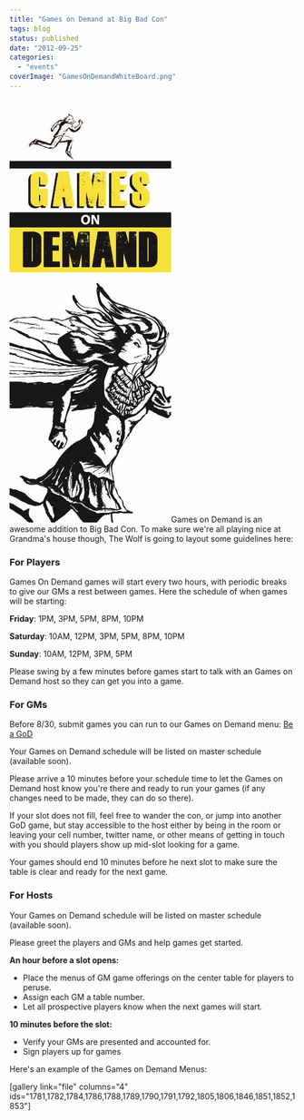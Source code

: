 ```yaml
---
title: "Games on Demand at Big Bad Con"
tags: blog
status: published
date: "2012-09-25"
categories: 
  - "events"
coverImage: "GamesOnDemandWhiteBoard.png"
---
```


[![games on demand banner1](/images/games-on-demand-banner1.jpg)](http://www.bigbadcon.com/wp-content/uploads/2012/09/games-on-demand-banner1.jpg)Games on Demand is an awesome addition to Big Bad Con. To make sure we're all playing nice at Grandma's house though, The Wolf is going to layout some guidelines here:

### For Players

Games On Demand games will start every two hours, with periodic breaks to give our GMs a rest between games. Here the schedule of when games will be starting:

**Friday**: 1PM, 3PM, 5PM, 8PM, 10PM

**Saturday**: 10AM, 12PM, 3PM, 5PM, 8PM, 10PM

**Sunday**: 10AM, 12PM, 3PM, 5PM

Please swing by a few minutes before games start to talk with an Games on Demand host so they can get you into a game.

### For GMs

Before 8/30, submit games you can run to our Games on Demand menu: [Be a GoD](http://www.bigbadcon.com/volunteer/be-a-god/ "Be a GoD")

Your Games on Demand schedule will be listed on master schedule (available soon).

Please arrive a 10 minutes before your schedule time to let the Games on Demand host know you're there and ready to run your games (if any changes need to be made, they can do so there).

If your slot does not fill, feel free to wander the con, or jump into another GoD game, but stay accessible to the host either by being in the room or leaving your cell number, twitter name, or other means of getting in touch with you should players show up mid-slot looking for a game.

Your games should end 10 minutes before he next slot to make sure the table is clear and ready for the next game.

### For Hosts

Your Games on Demand schedule will be listed on master schedule (available soon).

Please greet the players and GMs and help games get started.

**An hour before a slot opens:**

- Place the menus of GM game offerings on the center table for players to peruse.
- Assign each GM a table number.
- Let all prospective players know when the next games will start.

**10 minutes before the slot:**

- Verify your GMs are presented and accounted for.
- Sign players up for games

Here's an example of the Games on Demand Menus:

\[gallery link="file" columns="4" ids="1781,1782,1784,1786,1788,1789,1790,1791,1792,1805,1806,1846,1851,1852,1853"\]
